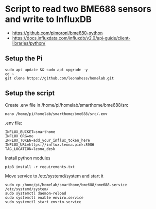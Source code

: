 # Script to read two BME688 sensors and write to InfluxDB


- https://github.com/pimoroni/bme680-python
- https://docs.influxdata.com/influxdb/v2.0/api-guide/client-libraries/python/

## Setup the Pi

```
sudo apt update && sudo apt upgrade -y
cd ~
git clone https://github.com/leonahess/homelab.git
```

## Setup the script

Create .env file in /home/pi/homelab/smarthome/bme688/src
```
nano /home/pi/homelab/smarthome/bme688/src/.env
```

.env file:
```
INFLUX_BUCKET=smarthome
INFLUX_ORG=me
INFLUX_TOKEN=add_your_influx_token_here
INFLUX_URL=https://influx.leona.pink:8086
TAG_LOCATION=leona_desk
```

Install python modules
```
pip3 install -r requirements.txt
```

Move service to /etc/systemd/system and start it
```
sudo cp /home/pi/homelab/smarthome/bme688/bme688.service /etc/systemd/system/
sudo systemctl daemon-reload
sudo systemctl enable enviro.service
sudo systemctl start envrio.service
```
